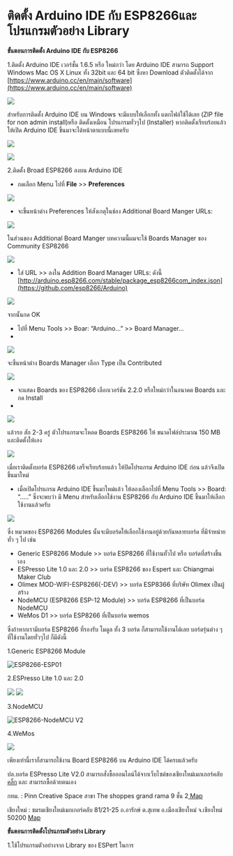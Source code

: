 # ติดตั้ง Arduino IDE กับ ESP8266และ โปรแกรมตัวอย่าง Library

**ขั้นตอนการติดตั้ง Arduino IDE กับ ESP8266**

1.ติดตั้ง Arduino IDE เวอร์ชั้น 1.6.5 หรือ ใหม่กว่า โดย Arduino IDE สามารถ Support  Windows Mac OS X Linux ทั้ง 32bit และ 64 bit ซึ่งหา Download ตัวติดตั้งได้จาก [https://www.arduino.cc/en/main/software](https://www.arduino.cc/en/main/software)

![](images/introduction1.JPG)
 

สำหรับการติดตั้ง Arduino IDE บน Windows จะมีแบบให้เลือกทั้ง แตกไฟล์ใช้ได้เลย (ZIP file for non admin install)หรือ ติดตั้งเหมือน โปรแกรมทั่วๆไป (Installer) หากติดตั้งเรียบร้อยแล้ว ให้เปิด Arduino IDE ขึ้นมาจะได้หน้าตาแบบนี้เลยครับ

![](images/introduction2.png)

![](images/introduction3.JPG)

2.ติดตั้ง Broad ESP8266 ลงบน Arduino IDE
  * กดเลือก Menu ไปที่ **File** >> **Preferences**

  
![](images/introduction4.png)

  * จะขึ้นหน้าต่าง Preferences  ให้สังเกตุในช่อง Additional Board Manger URLs:
 
  ![](images/introduction5.JPG)
  
  ในส่วนของ Additional Board Manger  บทความนี้ผมจะใช้ Boards Manager ของ Community ESP8266
  
![](images/introduction6.JPG)
  * ใส่ URL >> ลงใน Addition Board Manager URLs: ดังนี้ [http://arduino.esp8266.com/stable/package_esp8266com_index.json](https://github.com/esp8266/Arduino)
  
  ![](images/introduction7.JPG)
  
  จากนั้นกด OK

  * ไปที่ Menu Tools >> Boar: “Arduino…” >> Board Manager…
  * 
   ![](images/introduction8.JPG)

  จะขึ้นหน้าต่าง Boards Manager เลือก Type เป็น Contributed
  
  ![](images/introduction9.JPG)
  
  * จะแสดง Boards ของ ESP8266 เลือกเวอร์ชัน 2.2.0 หรือใหม่กว่าในอนาคต Boards และกด Install 
  * 
  ![](images/introduction10.JPG)
  
  แล้วรอ สัก 2-3 ครู่ ตัวโปรแกรมจะโหลด Boards ESP8266 ให้ ขนาดไฟล์ประมาณ 150 MB และติดตั้งให้เอง
  
  ![](images/introduction11.JPG)
  
  เมื่อเราติดตั้งบอร์ด ESP8266 เสร็จเรียบร้อยแล้ว ให้ปิดโปรแกรม Arduino IDE ก่อน แล้วจึงเปิดขึ้นมาใหม่
  * เมื่อเปิดโปรแกรม Arduino IDE ขึ้นมาใหม่แล้ว ให้ลองเลือกไปที่ Menu Tools >> Board: “…..” ซึ่งจะพบว่า มี Menu สำหรับเลือกใช้งาน ESP8266 กับ Arduino IDE ขึ้นมาให้เลือกใช้งานแล้วครับ

![](images/introduction12.JPG)

  ซึ่ง หมวดของ ESP8266 Modules นั้นจะมีบอร์ดให้เลือกใช้งานอยู่ด้วยกันหลายบอร์ด ที่มีจำหน่ายทั่ว ๆ ไป เช่น
  
  - Generic ESP8266 Module >> บอร์ด ESP8266 ที่ใช้งานทั้วไป หรือ บอร์ดที่สร้างขึ้นเอง
  - ESPresso Lite 1.0 และ 2.0 >> บอร์ด ESP8266 ของ Espert และ Chiangmai Maker Club 
  - Olimex MOD-WIFI-ESP8266(-DEV) >> บอร์ด ESP8366 ที่บริษัท Olimex เป็นผู้สร้าง
  - NodeMCU (ESP8266 ESP-12 Module) >> บอร์ด ESP8266 ที่เป็นบอร์ด NodeMCU
  - WeMos D1 >> บอร์ด ESP8266 ที่เป็นบอร์ด wemos

ซึ่งถ้าหากเรามีบอร์ด ESP8266 ที่รองรับ โมดูล ทั้ง 3 บอร์ด ก็สามารถใช้งานได้เลย
บอร์ดรุ่นต่าง ๆ ที่ใช้งานโดยทั่วๆไป ก็มีดังนี้

1.Generic ESP8266 Module

 ![ESP8266-ESP01](https://i2.wp.com/farm1.staticflickr.com/499/19170613322_166b6e9075_z.jpg?zoom=2&resize=474%2C312&ssl=1)

2.ESPresso Lite 1.0 และ 2.0 

![](images/introduction13.png)
![](images/introduction14.JPG)

3.NodeMCU 

 ![ESP8266-NodeMCU V2](https://i1.wp.com/farm4.staticflickr.com/3943/19170544672_0f25c6ae15_z.jpg?zoom=2&resize=474%2C355&ssl=1)

4.WeMos

![](images/introduction15.JPG)

เพียงเท่านี้เราก็สามารถใช้งาน Board ESP8266 บน Arduino IDE ได้ครบแล้วครับ

ปล.บอร์ด ESPresso Lite V2.0 สามารถสั่งซื้อออนไลน์ได้จากเว็บไซต์ของเชียงใหม่เมกเกอร์คลับ [คลิ๊ก](http://www.cmmcshop.com/category)
และ สามารถซื้อด้วยตนเอง 

กทม. :
Pinn Creative Space สาขา The shoppes grand rama 9 ชั้น 2[ Map](https://maps.here.com/directions/mix/mylocation/PINN-Creative-Space:13.759915,100.569588?map=13.75991,100.56959,15,normal&fb_locale=th_TH)

เชียงใหม่ :
ชมรมเชียงใหม่เมกเกอร์คลับ 81/21-25 ถ.อารักษ์ ต.สุเทพ อ.เมืองเชียงใหม่ จ.เชียงใหม่ 50200 [Map](https://www.google.com/maps?ll=18.783329,98.978965&z=19&t=m&hl=th&gl=TH&mapclient=embed&cid=5283136291489251162)


**ขั้นตอนการติดตั้งโปรแกรมตัวอย่าง Library**

1.ใช้โปรแกรมตัวอย่างจาก Library ของ ESPert ในการ